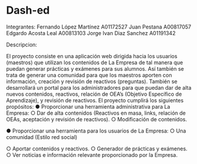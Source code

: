 # Dash-ed

Integrantes:
Fernando López Martínez A01172527
Juan Pestana A00817057
Edgardo Acosta Leal A00813103
Jorge Ivan Diaz Sanchez A01191342

Descripcion:

El proyecto consiste en una aplicación web dirigida hacia los usuarios (maestros)
que utilizan los contenidos de La Empresa de tal manera que puedan generar
prácticas y exámenes para sus alumnos. Así también se trata de generar una
comunidad para que los maestros aporten con información, creación y revisión de
reactivos (preguntas). También se desarrollará un portal para los administradores
para que puedan dar de alta nuevos contenidos, reactivos, relación de OEA’s
(Objetivo Específico de Aprendizaje), y revisión de reactivos.
El proyecto cumplirá los siguientes propósitos:
● Proporcionar una herramienta administrativa para La Empresa:
○ Dar de alta contenidos (Reactivos en masa, links, relación de OEAs,
aceptación y revisión de reactivos).
○ Modificación de contenidos.

● Proporcionar una herramienta para los usuarios de La Empresa:
○ Una comunidad (Estilo red social)

○ Aportar contenidos y reactivos.
○ Generador de prácticas y exámenes.
○ Ver noticias e información relevante proporcionado por la Empresa.
